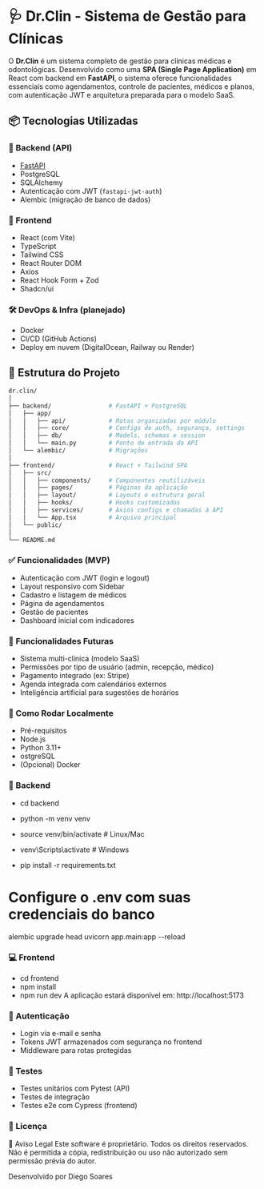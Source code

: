 # 🩺 Dr.Clin - Sistema de Gestão para Clínicas

O **Dr.Clin** é um sistema completo de gestão para clínicas médicas e odontológicas. Desenvolvido como uma **SPA (Single Page Application)** em React com backend em **FastAPI**, o sistema oferece funcionalidades essenciais como agendamentos, controle de pacientes, médicos e planos, com autenticação JWT e arquitetura preparada para o modelo SaaS.

## 📦 Tecnologias Utilizadas

### 🧠 Backend (API)

- [FastAPI](https://fastapi.tiangolo.com/)
- PostgreSQL
- SQLAlchemy
- Autenticação com JWT (`fastapi-jwt-auth`)
- Alembic (migração de banco de dados)

### 🎨 Frontend

- React (com Vite)
- TypeScript
- Tailwind CSS
- React Router DOM
- Axios
- React Hook Form + Zod
- Shadcn/ui

### 🛠️ DevOps & Infra (planejado)

- Docker
- CI/CD (GitHub Actions)
- Deploy em nuvem (DigitalOcean, Railway ou Render)

## 🧩 Estrutura do Projeto

```bash
dr.clin/
│
├── backend/                # FastAPI + PostgreSQL
│   ├── app/
│   │   ├── api/            # Rotas organizadas por módulo
│   │   ├── core/           # Configs de auth, segurança, settings
│   │   ├── db/             # Models, schemas e session
│   │   └── main.py         # Ponto de entrada da API
│   └── alembic/            # Migrações
│
├── frontend/               # React + Tailwind SPA
│   ├── src/
│   │   ├── components/     # Componentes reutilizáveis
│   │   ├── pages/          # Páginas da aplicação
│   │   ├── layout/         # Layouts e estrutura geral
│   │   ├── hooks/          # Hooks customizados
│   │   ├── services/       # Axios configs e chamadas à API
│   │   └── App.tsx         # Arquivo principal
│   └── public/
│
└── README.md
```

### ✅ Funcionalidades (MVP)

- Autenticação com JWT (login e logout)
- Layout responsivo com Sidebar
- Cadastro e listagem de médicos
- Página de agendamentos
- Gestão de pacientes
- Dashboard inicial com indicadores

### 🚧 Funcionalidades Futuras

- Sistema multi-clínica (modelo SaaS)
- Permissões por tipo de usuário (admin, recepção, médico)
- Pagamento integrado (ex: Stripe)
- Agenda integrada com calendários externos
- Inteligência artificial para sugestões de horários

### 🔧 Como Rodar Localmente

- Pré-requisitos
- Node.js
- Python 3.11+
- ostgreSQL
- (Opcional) Docker

### 🔌 Backend

- cd backend
- python -m venv venv
- source venv/bin/activate # Linux/Mac
- venv\Scripts\activate # Windows

- pip install -r requirements.txt

# Configure o .env com suas credenciais do banco

alembic upgrade head
uvicorn app.main:app --reload

### 💻 Frontend

- cd frontend
- npm install
- npm run dev
  A aplicação estará disponível em: http://localhost:5173

### 🔐 Autenticação

- Login via e-mail e senha
- Tokens JWT armazenados com segurança no frontend
- Middleware para rotas protegidas

### 🧪 Testes

- Testes unitários com Pytest (API)
- Testes de integração
- Testes e2e com Cypress (frontend)

### 📄 Licença

📢 Aviso Legal
Este software é proprietário. Todos os direitos reservados.
Não é permitida a cópia, redistribuição ou uso não autorizado sem permissão prévia do autor.

Desenvolvido por Diego Soares
